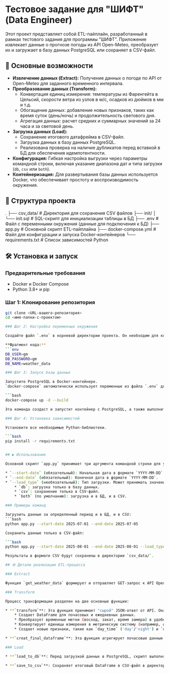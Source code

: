 # Тестовое задание для "ШИФТ" (Data Engineer)

Этот проект представляет собой ETL-пайплайн, разработанный в рамках тестового задания для программы "ШИФТ". Приложение извлекает данные о прогнозе погоды из API Open-Meteo, преобразует их и загружает в базу данных PostgreSQL или сохраняет в CSV-файл.

## 🚀 Основные возможности

* **Извлечение данных (Extract):** Получение данных о погоде по API от Open-Meteo для заданного временного интервала.
* **Преобразование данных (Transform):**
    * Конвертация единиц измерения: температуры из Фаренгейта в Цельсий, скорости ветра из узлов в м/с, осадков из дюймов в мм и т.д.
    * Обогащение данных: добавление новых признаков, таких как время суток (день/ночь) и продолжительность светового дня.
    * Агрегация данных: расчет средних и суммарных значений за 24 часа и за световой день.
* **Загрузка данных (Load):**
    * Сохранение итогового датафрейма в CSV-файл.
    * Загрузка данных в базу данных PostgreSQL.
    * Реализована проверка на наличие дубликатов перед вставкой в БД для обеспечения идемпотентности.
* **Конфигурация:** Гибкая настройка выгрузки через параметры командной строки, включая указание диапазона дат и типа загрузки (`db`, `csv` или `both`).
* **Контейнеризация:** Для развертывания базы данных используется Docker, что обеспечивает простоту и воспроизводимость окружения.

## 📂 Структура проекта
.
├── csv_data/            # Директория для сохранения CSV файлов
├── init/
│   └── init.sql         # SQL-скрипт для инициализации таблицы в БД
├── .env                 # Файл с переменными окружения (данные для подключения к БД)
├── app.py               # Основной скрипт ETL-пайплайна
├── docker-compose.yml   # Файл для конфигурации и запуска Docker-контейнеров
└── requirements.txt     # Список зависимостей Python

## 🛠️ Установка и запуск

### Предварительные требования

* Docker и Docker Compose
* Python 3.8+ и pip

### Шаг 1: Клонирование репозитория

```bash
git clone <URL-вашего-репозитория>
cd <имя-папки-с-проектом>

### Шаг 2: Настройка переменных окружения

Создайте файл `.env` в корневой директории проекта. Он необходим для конфигурации подключения к базе данных.

**Фрагмент кода:**
```env
DB_USER=gm
DB_PASSWORD=gm
DB_NAME=weather_data

### Шаг 3: Запуск базы данных

Запустите PostgreSQL в Docker-контейнере.
`docker-compose` автоматически использует переменные из файла `.env` для настройки БД.

```bash
docker-compose up -d --build

Эта команда создаст и запустит контейнер с PostgreSQL, а также выполнит скрипт `init/init.sql` для создания необходимой таблицы.

### Шаг 4: Установка зависимостей

Установите все необходимые Python-библиотеки.

```bash
pip install -r requirements.txt


## ▶️ Использование

Основной скрипт `app.py` принимает три аргумента командной строки для управления процессом выгрузки:

* `--start-date` (обязательный): Начальная дата в формате `YYYY-MM-DD`.
* `--end-date` (обязательный): Конечная дата в формате `YYYY-MM-DD`.
* `--load_type` (необязательный): Тип загрузки. Может принимать значения:
    * `db`: загрузка только в базу данных.
    * `csv`: сохранение только в CSV-файл.
    * `both` (по умолчанию): загрузка и в БД, и в CSV.

### Примеры команд

Загрузить данные за определенный период и в БД, и в CSV:
```bash
python app.py --start-date 2025-07-01 --end-date 2025-07-05

Сохранить данные только в CSV-файл:

```bash
python app.py --start-date 2025-08-01 --end-date 2025-08-01 --load_type csv

Результаты в формате CSV будут сохранены в директории `csv_data/`.

## ⚙️ Детали реализации ETL-процесса

### Extract

Функция `get_weather_data` формирует и отправляет GET-запрос к API Open-Meteo. В случае ошибки запроса предусмотрено 5 попыток повторного подключения.

### Transform

Процесс трансформации разделен на две основные функции:

* **`transform`**: Эта функция принимает "сырой" JSON-ответ от API. Она выполняет следующие действия:
    * Создает DataFrame для почасовых и ежедневных данных.
    * Преобразует временные метки (восход, закат, время замера) в удобный формат `datetime`.
    * Конвертирует единицы измерения в метрическую систему (например, футы в метры, Фаренгейты в Цельсий).
    * Создает новые признаки, такие как `day_time` ('day'/'night') и `daylight_hours`.

* **`creat_final_dataframe`**: Эта функция агрегирует почасовые данные в ежедневные показатели. Она вычисляет средние значения для температур, влажности, скорости ветра и суммарные значения для осадков за 24 часа и отдельно за световой день, формируя итоговую таблицу согласно требованиям.

### Load

* **`load_to_db`**: Перед загрузкой данных в PostgreSQL, скрипт выполняет запрос к таблице, чтобы получить список уже существующих дат. Затем он фильтрует итоговый DataFrame, исключая из него эти даты, чтобы избежать дублирования записей. Этот подход гарантирует, что при повторном запуске скрипта для того же периода дубликаты не будут созданы.

* **`save_to_csv`**: Сохраняет итоговый DataFrame в CSV-файл в директорию `csv_data`. Имя файла генерируется на основе начальной и конечной дат выгрузки.

